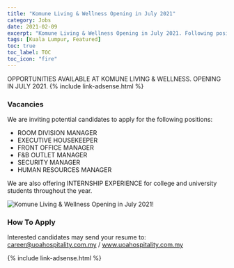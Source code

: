 ```yaml
---
title: "Komune Living & Wellness Opening in July 2021" 
category: Jobs 
date: 2021-02-09
excerpt: "Komune Living & Wellness Opening in July 2021. Following positions are available. Internship experience for college and university students also" 
tags: [Kuala Lumpur, Featured] 
toc: true 
toc_label: TOC 
toc_icon: "fire" 
--- 
```


OPPORTUNITIES AVAILABLE AT KOMUNE LIVING & WELLNESS. OPENING IN JULY 2021.
{% include link-adsense.html %} 

### Vacancies
We are inviting potential candidates to apply for the following positions:
* ROOM DIVISION MANAGER
* EXECUTIVE HOUSEKEEPER
* FRONT OFFICE MANAGER
* F&B OUTLET MANAGER
* SECURITY MANAGER
* HUMAN RESOURCES MANAGER

We are also offering INTERNSHIP EXPERIENCE for college and university students throughout the year.

![Komune Living & Wellness Opening in July 2021!](/assets/images/2021-01/komune-living-wellness-vacancies-july-2021.jpg "Komune Living & Wellness Opening in July 2021")

### How To Apply
Interested candidates may send your resume to:
career@uoahospitality.com.my / www.uoahospitality.com.my

{% include link-adsense.html %} 